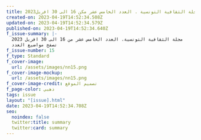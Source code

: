 ```yaml
---
title: محلة الثقافية التونسية . العدد الخامس عشر مكن 16 الى 30 افريل2023
created-on: 2023-04-19T14:52:34.508Z
updated-on: 2023-04-19T14:52:34.579Z
published-on: 2023-04-19T14:52:34.640Z
f_issue-summary: |-
  مجلة الثقافية التونسية. العدد الخامس عشر من 16 الى 30 افريل 2023
  تصفح مواضيع العدد
f_issue-number: 15
f_type: Standard
f_cover-image:
  url: /assets/images/nn15.png
f_cover-image-mockup:
  url: /assets/images/nn15.png
f_cover-image-credit: تصميم الموقع
f_page-color: ذهبي
tags: issue
layout: "[issue].html"
date: 2023-04-19T14:52:34.708Z
seo:
  noindex: false
  twitter:title: summary
  twitter:card: summary
---
```

